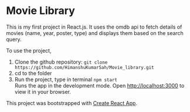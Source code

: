 # Movie Library
This is my first project in React.js.
It uses the omdb api to fetch details of movies (name, year, poster, type) and displays them based on the search query.

To use the project, 
1. Clone the github repository:
    `git clone https://github.com/HimanshuKumarSah/Movie_library.git`
3. cd to the folder
4. Run the project, type in terminal
   `npm start` <br>
Runs the app in the development mode.
Open [http://localhost:3000](http://localhost:3000) to view it in your browser.


This project was bootstrapped with [Create React App](https://github.com/facebook/create-react-app).

